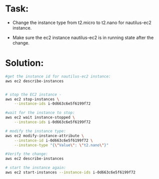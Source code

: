 # Task:

- Change the instance type from t2.micro to t2.nano for nautilus-ec2 instance.

- Make sure the ec2 instance nautilus-ec2 is in running state after the change.

# Solution:

```bash
#get the instance id for nautilus-ec2 instance:
aws ec2 describe-instances


# stop the EC2 instance - 
aws ec2 stop-instances \
    --instance-ids i-0d663c6e5f6199f72

#wait for the instance to stop:
aws ec2 wait instance-stopped \
    --instance-ids i-0d663c6e5f6199f72

# modify the instance type:
aws ec2 modify-instance-attribute \
    --instance-id i-0d663c6e5f6199f72 \
    --instance-type "{\"Value\": \"t2.nano\"}"

#Verify the change:
aws ec2 describe-instances

# start the instance again:
aws ec2 start-instances --instance-ids i-0d663c6e5f6199f72  